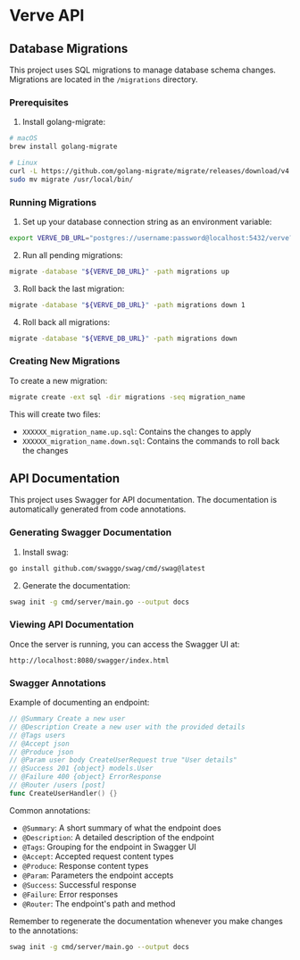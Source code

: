 # Verve API

## Database Migrations

This project uses SQL migrations to manage database schema changes. Migrations are located in the `/migrations` directory.

### Prerequisites

1. Install golang-migrate:
```bash
# macOS
brew install golang-migrate

# Linux
curl -L https://github.com/golang-migrate/migrate/releases/download/v4.17.0/migrate.linux-amd64.tar.gz | tar xvz
sudo mv migrate /usr/local/bin/
```

### Running Migrations

1. Set up your database connection string as an environment variable:
```bash
export VERVE_DB_URL="postgres://username:password@localhost:5432/verve?sslmode=disable"
```

2. Run all pending migrations:
```bash
migrate -database "${VERVE_DB_URL}" -path migrations up
```

3. Roll back the last migration:
```bash
migrate -database "${VERVE_DB_URL}" -path migrations down 1
```

4. Roll back all migrations:
```bash
migrate -database "${VERVE_DB_URL}" -path migrations down
```

### Creating New Migrations

To create a new migration:

```bash
migrate create -ext sql -dir migrations -seq migration_name
```

This will create two files:
- `XXXXXX_migration_name.up.sql`: Contains the changes to apply
- `XXXXXX_migration_name.down.sql`: Contains the commands to roll back the changes

## API Documentation

This project uses Swagger for API documentation. The documentation is automatically generated from code annotations.

### Generating Swagger Documentation

1. Install swag:
```bash
go install github.com/swaggo/swag/cmd/swag@latest
```

2. Generate the documentation:
```bash
swag init -g cmd/server/main.go --output docs
```

### Viewing API Documentation

Once the server is running, you can access the Swagger UI at:
```
http://localhost:8080/swagger/index.html
```

### Swagger Annotations

Example of documenting an endpoint:

```go
// @Summary Create a new user
// @Description Create a new user with the provided details
// @Tags users
// @Accept json
// @Produce json
// @Param user body CreateUserRequest true "User details"
// @Success 201 {object} models.User
// @Failure 400 {object} ErrorResponse
// @Router /users [post]
func CreateUserHandler() {}
```

Common annotations:
- `@Summary`: A short summary of what the endpoint does
- `@Description`: A detailed description of the endpoint
- `@Tags`: Grouping for the endpoint in Swagger UI
- `@Accept`: Accepted request content types
- `@Produce`: Response content types
- `@Param`: Parameters the endpoint accepts
- `@Success`: Successful response
- `@Failure`: Error responses
- `@Router`: The endpoint's path and method

Remember to regenerate the documentation whenever you make changes to the annotations:
```bash
swag init -g cmd/server/main.go --output docs
```